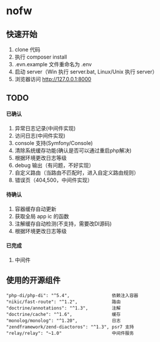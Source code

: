 # nofw

## 快速开始
1. clone 代码
1. 执行 composer install
1. .evn.example 文件重命名为 .env
1. 启动 server（Win 执行 server.bat, Linux/Unix 执行 server）
1. 浏览器访问 http://127.0.0.1:8000

## TODO
#### 已确认
1. 异常日志记录(中间件实现)
1. 访问日志(中间件实现)
1. console 支持(Symfony/Console)
1. 清除系统缓存功能(确认是否可以通过重启php解决)
1. 根据环境更改日志等级
1. debug 输出（有问题，不好实现）
1. 自定义路由（当路由不匹配时，进入自定义路由规则）
1. 错误页（404,500，中间件实现）

#### 待确认
1. 容器缓存自动更新
1. 获取全局 app ic 的函数
1. 注解缓存自动检测(不支持，需要改DI源码)
1. 根据环境更改日志等级


#### 已完成
1. 中间件

## 使用的开源组件

    "php-di/php-di": "^5.4",                依赖注入容器
    "nikic/fast-route": "^1.2",             路由
    "doctrine/annotations": "^1.3",         注解
    "doctrine/cache": "^1.6",               缓存
    "monolog/monolog": "^1.20",             日志
    "zendframework/zend-diactoros": "^1.3", psr7 支持
    "relay/relay": "~1.0"                   中间件服务

